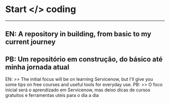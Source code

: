 # Start </> coding
________________________________________________________________________________________________________________________________________________________________________________________________________________

## EN: A repository in building, from basic to my current journey 
## PB: Um repositório em construção, do básico até   minha jornada atual

EN:  >> The initial focus will be on learning Servicenow, but I'll give you some tips on free courses and useful tools for everyday use. 
PB:  >> O foco inicial será o aprendizado em Servicenow, mas deixo dicas de cursos gratuitos e ferramentas uteis para o dia a dia



